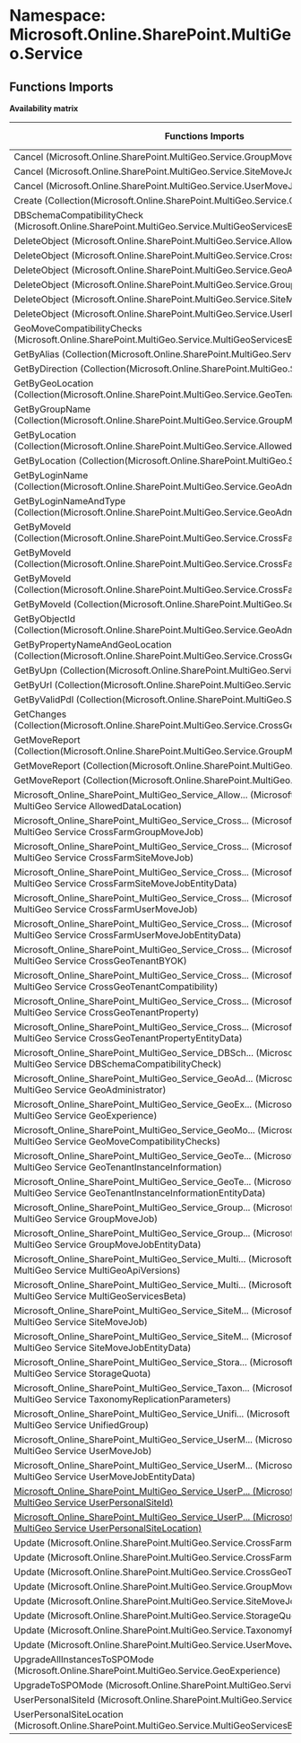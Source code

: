 # Namespace: Microsoft.Online.SharePoint.MultiGeo.Service

## Functions Imports

**Availability matrix**

Functions Imports | SPO | SP 2019 | SP 2016 | SP 2013
----------|:---:|:-------:|:-------:|:-------
Cancel (Microsoft.Online.SharePoint.MultiGeo.Service.GroupMoveJob) | ✅ | ❌ | ❌ | ❌
Cancel (Microsoft.Online.SharePoint.MultiGeo.Service.SiteMoveJob) | ✅ | ❌ | ❌ | ❌
Cancel (Microsoft.Online.SharePoint.MultiGeo.Service.UserMoveJob) | ✅ | ❌ | ❌ | ❌
Create (Collection(Microsoft.Online.SharePoint.MultiGeo.Service.GeoAdministrator)) | ✅ | ❌ | ❌ | ❌
DBSchemaCompatibilityCheck (Microsoft.Online.SharePoint.MultiGeo.Service.MultiGeoServicesBeta) | ✅ | ❌ | ❌ | ❌
DeleteObject (Microsoft.Online.SharePoint.MultiGeo.Service.AllowedDataLocation) | ✅ | ❌ | ❌ | ❌
DeleteObject (Microsoft.Online.SharePoint.MultiGeo.Service.CrossGeoTenantProperty) | ✅ | ❌ | ❌ | ❌
DeleteObject (Microsoft.Online.SharePoint.MultiGeo.Service.GeoAdministrator) | ✅ | ❌ | ❌ | ❌
DeleteObject (Microsoft.Online.SharePoint.MultiGeo.Service.GroupMoveJob) | ✅ | ❌ | ❌ | ❌
DeleteObject (Microsoft.Online.SharePoint.MultiGeo.Service.SiteMoveJob) | ✅ | ❌ | ❌ | ❌
DeleteObject (Microsoft.Online.SharePoint.MultiGeo.Service.UserMoveJob) | ✅ | ❌ | ❌ | ❌
GeoMoveCompatibilityChecks (Microsoft.Online.SharePoint.MultiGeo.Service.MultiGeoServicesBeta) | ✅ | ❌ | ❌ | ❌
GetByAlias (Collection(Microsoft.Online.SharePoint.MultiGeo.Service.UnifiedGroup)) | ✅ | ❌ | ❌ | ❌
GetByDirection (Collection(Microsoft.Online.SharePoint.MultiGeo.Service.UserMoveJob)) | ✅ | ❌ | ❌ | ❌
GetByGeoLocation (Collection(Microsoft.Online.SharePoint.MultiGeo.Service.GeoTenantInstanceInformation)) | ✅ | ❌ | ❌ | ❌
GetByGroupName (Collection(Microsoft.Online.SharePoint.MultiGeo.Service.GroupMoveJob)) | ✅ | ❌ | ❌ | ❌
GetByLocation (Collection(Microsoft.Online.SharePoint.MultiGeo.Service.AllowedDataLocation)) | ✅ | ❌ | ❌ | ❌
GetByLocation (Collection(Microsoft.Online.SharePoint.MultiGeo.Service.StorageQuota)) | ✅ | ❌ | ❌ | ❌
GetByLoginName (Collection(Microsoft.Online.SharePoint.MultiGeo.Service.GeoAdministrator)) | ✅ | ❌ | ❌ | ❌
GetByLoginNameAndType (Collection(Microsoft.Online.SharePoint.MultiGeo.Service.GeoAdministrator)) | ✅ | ❌ | ❌ | ❌
GetByMoveId (Collection(Microsoft.Online.SharePoint.MultiGeo.Service.CrossFarmGroupMoveJob)) | ✅ | ❌ | ❌ | ❌
GetByMoveId (Collection(Microsoft.Online.SharePoint.MultiGeo.Service.CrossFarmSiteMoveJob)) | ✅ | ❌ | ❌ | ❌
GetByMoveId (Collection(Microsoft.Online.SharePoint.MultiGeo.Service.CrossFarmUserMoveJob)) | ✅ | ❌ | ❌ | ❌
GetByMoveId (Collection(Microsoft.Online.SharePoint.MultiGeo.Service.UserMoveJob)) | ✅ | ❌ | ❌ | ❌
GetByObjectId (Collection(Microsoft.Online.SharePoint.MultiGeo.Service.GeoAdministrator)) | ✅ | ❌ | ❌ | ❌
GetByPropertyNameAndGeoLocation (Collection(Microsoft.Online.SharePoint.MultiGeo.Service.CrossGeoTenantProperty)) | ✅ | ❌ | ❌ | ❌
GetByUpn (Collection(Microsoft.Online.SharePoint.MultiGeo.Service.UserMoveJob)) | ✅ | ❌ | ❌ | ❌
GetByUrl (Collection(Microsoft.Online.SharePoint.MultiGeo.Service.SiteMoveJob)) | ✅ | ❌ | ❌ | ❌
GetByValidPdl (Collection(Microsoft.Online.SharePoint.MultiGeo.Service.UserMoveJob)) | ✅ | ❌ | ❌ | ❌
GetChanges (Collection(Microsoft.Online.SharePoint.MultiGeo.Service.CrossGeoTenantProperty)) | ✅ | ❌ | ❌ | ❌
GetMoveReport (Collection(Microsoft.Online.SharePoint.MultiGeo.Service.GroupMoveJob)) | ✅ | ❌ | ❌ | ❌
GetMoveReport (Collection(Microsoft.Online.SharePoint.MultiGeo.Service.SiteMoveJob)) | ✅ | ❌ | ❌ | ❌
GetMoveReport (Collection(Microsoft.Online.SharePoint.MultiGeo.Service.UserMoveJob)) | ✅ | ❌ | ❌ | ❌
<span title="Microsoft_Online_SharePoint_MultiGeo_Service_AllowedDataLocation">Microsoft_Online_SharePoint_MultiGeo_Service_Allow...</span> (Microsoft Online SharePoint MultiGeo Service AllowedDataLocation) | ✅ | ❌ | ❌ | ❌
<span title="Microsoft_Online_SharePoint_MultiGeo_Service_CrossFarmGroupMoveJob">Microsoft_Online_SharePoint_MultiGeo_Service_Cross...</span> (Microsoft Online SharePoint MultiGeo Service CrossFarmGroupMoveJob) | ✅ | ❌ | ❌ | ❌
<span title="Microsoft_Online_SharePoint_MultiGeo_Service_CrossFarmSiteMoveJob">Microsoft_Online_SharePoint_MultiGeo_Service_Cross...</span> (Microsoft Online SharePoint MultiGeo Service CrossFarmSiteMoveJob) | ✅ | ❌ | ❌ | ❌
<span title="Microsoft_Online_SharePoint_MultiGeo_Service_CrossFarmSiteMoveJobEntityData">Microsoft_Online_SharePoint_MultiGeo_Service_Cross...</span> (Microsoft Online SharePoint MultiGeo Service CrossFarmSiteMoveJobEntityData) | ✅ | ❌ | ❌ | ❌
<span title="Microsoft_Online_SharePoint_MultiGeo_Service_CrossFarmUserMoveJob">Microsoft_Online_SharePoint_MultiGeo_Service_Cross...</span> (Microsoft Online SharePoint MultiGeo Service CrossFarmUserMoveJob) | ✅ | ❌ | ❌ | ❌
<span title="Microsoft_Online_SharePoint_MultiGeo_Service_CrossFarmUserMoveJobEntityData">Microsoft_Online_SharePoint_MultiGeo_Service_Cross...</span> (Microsoft Online SharePoint MultiGeo Service CrossFarmUserMoveJobEntityData) | ✅ | ❌ | ❌ | ❌
<span title="Microsoft_Online_SharePoint_MultiGeo_Service_CrossGeoTenantBYOK">Microsoft_Online_SharePoint_MultiGeo_Service_Cross...</span> (Microsoft Online SharePoint MultiGeo Service CrossGeoTenantBYOK) | ✅ | ❌ | ❌ | ❌
<span title="Microsoft_Online_SharePoint_MultiGeo_Service_CrossGeoTenantCompatibility">Microsoft_Online_SharePoint_MultiGeo_Service_Cross...</span> (Microsoft Online SharePoint MultiGeo Service CrossGeoTenantCompatibility) | ✅ | ❌ | ❌ | ❌
<span title="Microsoft_Online_SharePoint_MultiGeo_Service_CrossGeoTenantProperty">Microsoft_Online_SharePoint_MultiGeo_Service_Cross...</span> (Microsoft Online SharePoint MultiGeo Service CrossGeoTenantProperty) | ✅ | ❌ | ❌ | ❌
<span title="Microsoft_Online_SharePoint_MultiGeo_Service_CrossGeoTenantPropertyEntityData">Microsoft_Online_SharePoint_MultiGeo_Service_Cross...</span> (Microsoft Online SharePoint MultiGeo Service CrossGeoTenantPropertyEntityData) | ✅ | ❌ | ❌ | ❌
<span title="Microsoft_Online_SharePoint_MultiGeo_Service_DBSchemaCompatibilityCheck">Microsoft_Online_SharePoint_MultiGeo_Service_DBSch...</span> (Microsoft Online SharePoint MultiGeo Service DBSchemaCompatibilityCheck) | ✅ | ❌ | ❌ | ❌
<span title="Microsoft_Online_SharePoint_MultiGeo_Service_GeoAdministrator">Microsoft_Online_SharePoint_MultiGeo_Service_GeoAd...</span> (Microsoft Online SharePoint MultiGeo Service GeoAdministrator) | ✅ | ❌ | ❌ | ❌
<span title="Microsoft_Online_SharePoint_MultiGeo_Service_GeoExperience">Microsoft_Online_SharePoint_MultiGeo_Service_GeoEx...</span> (Microsoft Online SharePoint MultiGeo Service GeoExperience) | ✅ | ❌ | ❌ | ❌
<span title="Microsoft_Online_SharePoint_MultiGeo_Service_GeoMoveCompatibilityChecks">Microsoft_Online_SharePoint_MultiGeo_Service_GeoMo...</span> (Microsoft Online SharePoint MultiGeo Service GeoMoveCompatibilityChecks) | ✅ | ❌ | ❌ | ❌
<span title="Microsoft_Online_SharePoint_MultiGeo_Service_GeoTenantInstanceInformation">Microsoft_Online_SharePoint_MultiGeo_Service_GeoTe...</span> (Microsoft Online SharePoint MultiGeo Service GeoTenantInstanceInformation) | ✅ | ❌ | ❌ | ❌
<span title="Microsoft_Online_SharePoint_MultiGeo_Service_GeoTenantInstanceInformationEntityData">Microsoft_Online_SharePoint_MultiGeo_Service_GeoTe...</span> (Microsoft Online SharePoint MultiGeo Service GeoTenantInstanceInformationEntityData) | ✅ | ❌ | ❌ | ❌
<span title="Microsoft_Online_SharePoint_MultiGeo_Service_GroupMoveJob">Microsoft_Online_SharePoint_MultiGeo_Service_Group...</span> (Microsoft Online SharePoint MultiGeo Service GroupMoveJob) | ✅ | ❌ | ❌ | ❌
<span title="Microsoft_Online_SharePoint_MultiGeo_Service_GroupMoveJobEntityData">Microsoft_Online_SharePoint_MultiGeo_Service_Group...</span> (Microsoft Online SharePoint MultiGeo Service GroupMoveJobEntityData) | ✅ | ❌ | ❌ | ❌
<span title="Microsoft_Online_SharePoint_MultiGeo_Service_MultiGeoApiVersions">Microsoft_Online_SharePoint_MultiGeo_Service_Multi...</span> (Microsoft Online SharePoint MultiGeo Service MultiGeoApiVersions) | ✅ | ❌ | ❌ | ❌
<span title="Microsoft_Online_SharePoint_MultiGeo_Service_MultiGeoServicesBeta">Microsoft_Online_SharePoint_MultiGeo_Service_Multi...</span> (Microsoft Online SharePoint MultiGeo Service MultiGeoServicesBeta) | ✅ | ❌ | ❌ | ❌
<span title="Microsoft_Online_SharePoint_MultiGeo_Service_SiteMoveJob">Microsoft_Online_SharePoint_MultiGeo_Service_SiteM...</span> (Microsoft Online SharePoint MultiGeo Service SiteMoveJob) | ✅ | ❌ | ❌ | ❌
<span title="Microsoft_Online_SharePoint_MultiGeo_Service_SiteMoveJobEntityData">Microsoft_Online_SharePoint_MultiGeo_Service_SiteM...</span> (Microsoft Online SharePoint MultiGeo Service SiteMoveJobEntityData) | ✅ | ❌ | ❌ | ❌
<span title="Microsoft_Online_SharePoint_MultiGeo_Service_StorageQuota">Microsoft_Online_SharePoint_MultiGeo_Service_Stora...</span> (Microsoft Online SharePoint MultiGeo Service StorageQuota) | ✅ | ❌ | ❌ | ❌
<span title="Microsoft_Online_SharePoint_MultiGeo_Service_TaxonomyReplicationParameters">Microsoft_Online_SharePoint_MultiGeo_Service_Taxon...</span> (Microsoft Online SharePoint MultiGeo Service TaxonomyReplicationParameters) | ✅ | ❌ | ❌ | ❌
<span title="Microsoft_Online_SharePoint_MultiGeo_Service_UnifiedGroup">Microsoft_Online_SharePoint_MultiGeo_Service_Unifi...</span> (Microsoft Online SharePoint MultiGeo Service UnifiedGroup) | ✅ | ❌ | ❌ | ❌
<span title="Microsoft_Online_SharePoint_MultiGeo_Service_UserMoveJob">Microsoft_Online_SharePoint_MultiGeo_Service_UserM...</span> (Microsoft Online SharePoint MultiGeo Service UserMoveJob) | ✅ | ❌ | ❌ | ❌
<span title="Microsoft_Online_SharePoint_MultiGeo_Service_UserMoveJobEntityData">Microsoft_Online_SharePoint_MultiGeo_Service_UserM...</span> (Microsoft Online SharePoint MultiGeo Service UserMoveJobEntityData) | ✅ | ❌ | ❌ | ❌
[<span title="Microsoft_Online_SharePoint_MultiGeo_Service_UserPersonalSiteId">Microsoft_Online_SharePoint_MultiGeo_Service_UserP...</span> (Microsoft Online SharePoint MultiGeo Service UserPersonalSiteId)](./Functions/Microsoft_Online_SharePoint_MultiGeo_Service_UserPersonalSiteId.md) | ✅ | ❌ | ❌ | ❌
[<span title="Microsoft_Online_SharePoint_MultiGeo_Service_UserPersonalSiteLocation">Microsoft_Online_SharePoint_MultiGeo_Service_UserP...</span> (Microsoft Online SharePoint MultiGeo Service UserPersonalSiteLocation)](./Functions/Microsoft_Online_SharePoint_MultiGeo_Service_UserPersonalSiteLocation.md) | ✅ | ❌ | ❌ | ❌
Update (Microsoft.Online.SharePoint.MultiGeo.Service.CrossFarmSiteMoveJob) | ✅ | ❌ | ❌ | ❌
Update (Microsoft.Online.SharePoint.MultiGeo.Service.CrossFarmUserMoveJob) | ✅ | ❌ | ❌ | ❌
Update (Microsoft.Online.SharePoint.MultiGeo.Service.CrossGeoTenantProperty) | ✅ | ❌ | ❌ | ❌
Update (Microsoft.Online.SharePoint.MultiGeo.Service.GroupMoveJob) | ✅ | ❌ | ❌ | ❌
Update (Microsoft.Online.SharePoint.MultiGeo.Service.SiteMoveJob) | ✅ | ❌ | ❌ | ❌
Update (Microsoft.Online.SharePoint.MultiGeo.Service.StorageQuota) | ✅ | ❌ | ❌ | ❌
Update (Microsoft.Online.SharePoint.MultiGeo.Service.TaxonomyReplicationParameters) | ✅ | ❌ | ❌ | ❌
Update (Microsoft.Online.SharePoint.MultiGeo.Service.UserMoveJob) | ✅ | ❌ | ❌ | ❌
UpgradeAllInstancesToSPOMode (Microsoft.Online.SharePoint.MultiGeo.Service.GeoExperience) | ✅ | ❌ | ❌ | ❌
UpgradeToSPOMode (Microsoft.Online.SharePoint.MultiGeo.Service.GeoExperience) | ✅ | ❌ | ❌ | ❌
UserPersonalSiteId (Microsoft.Online.SharePoint.MultiGeo.Service.MultiGeoServicesBeta) | ✅ | ❌ | ❌ | ❌
UserPersonalSiteLocation (Microsoft.Online.SharePoint.MultiGeo.Service.MultiGeoServicesBeta) | ✅ | ❌ | ❌ | ❌
